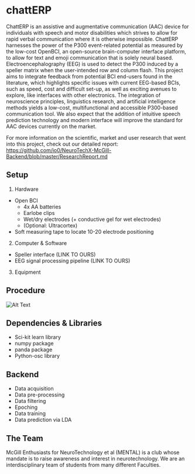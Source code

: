 # chattERP

ChattERP is an assistive and augmentative communication (AAC) device for individuals with speech and motor disabilities which strives to allow for rapid verbal communication where it is otherwise impossible. ChattERP harnesses the power of the P300 event-related potential as measured by the low-cost OpenBCI, an open-source brain-computer interface platform, to allow for text and emoji communication that is solely neural based. Electroencephalography (EEG) is used to detect the P300 induced by a speller matrix when the user-intended row and column flash. This project aims to integrate feedback from potential BCI end-users found in the literature, which highlights specific issues with current EEG-based BCIs, such as speed, cost and difficult set-up, as well as exciting avenues to explore, like interfaces with other electronics. The integration of neuroscience principles, linguistics research, and artificial intelligence methods yields a low-cost, multifunctional and accessible P300-based communication tool. We also expect that the addition of intuitive speech prediction technology and modern interface will improve the standard for AAC devices currently on the market.

For more information on the scientific, market and user research that went into this project, check out our detailed report: https://github.com/io0/NeuroTechX-McGill-Backend/blob/master/ResearchReport.md

## Setup
1. Hardware
- Open BCI
  - 4x AA batteries 
  - Earlobe clips    
  - Wet/dry electrodes (+ conductive gel for wet electrodes)   
  - (Optional: Ultracortex)   
- Soft measuring tape to locate 10-20 electrode positioning

2. Computer & Software
  - Speller interface (LINK TO OURS)
  - EEG signal processing pipeline (LINK TO OURS)
3. Equipment

## Procedure

![Alt Text](https://media.giphy.com/media/9PvaOvdBv9OXTfxfGY/giphy.gif)

## Dependencies & Libraries
- Sci-kit learn library 
- numpy package         
- panda package         
- Python-osc library    

## Backend 
- Data acquisition          
- Data pre-processing       
- Data filtering            
- Epoching                  
- Data training             
- Data prediction via LDA   

## The Team
McGill Enthusiasts for NeuroTechnology et al (MENTAL) is a club whose mandate is to raise awareness and interest in neurotechnology. We are an interdisciplinary team of students from many different Faculties. 





